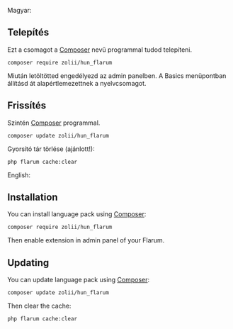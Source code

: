 Magyar:
## Telepítés
Ezt a csomagot a [Composer](https://getcomposer.org/) nevű programmal tudod telepíteni.

```console
composer require zolii/hun_flarum
```

Miután letöltötted engedélyezd az admin panelben. A Basics menüpontban állításd át alapértlemezettnek a nyelvcsomagot.

## Frissítés

Szintén [Composer](https://getcomposer.org/) programmal.

```console
composer update zolii/hun_flarum
```

Gyorsító tár törlése (ajánlott!):

```console
php flarum cache:clear
```


English:
## Installation

You can install language pack using [Composer](https://getcomposer.org/):

```console
composer require zolii/hun_flarum
```

Then enable extension in admin panel of your Flarum.


## Updating

You can update language pack using [Composer](https://getcomposer.org/):

```console
composer update zolii/hun_flarum
```

Then clear the cache:

```console
php flarum cache:clear
```
